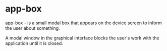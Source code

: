 # app-box
app-box - is a small modal box that appears on the device screen to inform the user about something.

A modal window in the graphical interface blocks the user's work with the application until it is closed.
